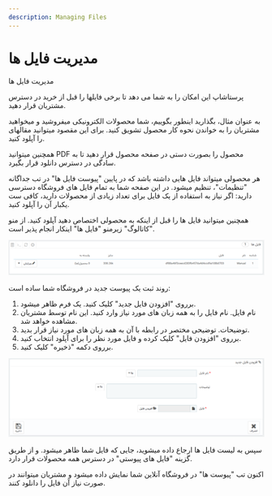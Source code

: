 ```yaml
---
description: Managing Files
---
```


# مدیریت فایل ها

مدیریت فایل ها

پرستاشاپ این امکان را به شما می دهد تا برخی فایلها را قبل از خرید در دسترس مشتریان قرار دهید.

به عنوان مثال، بگذارید اینطور بگوییم، شما محصولات الکترونیکی میفروشید و میخواهید مشتریان را به خواندن نحوه کار محصول تشویق کنید. برای این مقصود میتوانید مقالهای را آپلود کنید.

همچنین میتوانید PDF محصول را بصورت دستی در صفحه محصول قرار دهید تا به سادگی در دسترس دانلود قرار بگیرد.

هر محصولی میتواند فایل هایی داشته باشد که در پایین "پیوست فایل ها" در تب جداگانه "تنظیمات"، تنظیم میشود. در این صفحه شما به تمام فایل های فروشگاه دسترسی دارید: اگر نیاز به استفاده از یک فایل برای تعداد زیادی از محصولات دارید، کافی ست یکبار آن را آپلود کنید.

همچنین میتوانید فایل ها را قبل از اینکه به محصولی اختصاص دهید آپلود کنید. از منو "کاتالوگ" زیرمنو "فایل ها" اینکار انجام پذیر است.

![](../../../.gitbook/assets/image%20%2841%29.png)

روند ثبت یک پیوست جدید در فروشگاه شما ساده است:

1. برروی "افزودن فایل جدید" کلیک کنید. یک فرم ظاهر میشود.
2. نام فایل. نام فایل را به همه زبان های مورد نیاز وارد کنید. این نام توسط مشتریان مشاهده خواهد شد.
3.  توضیحات. توضیحی مختصر در رابطه با آن به همه زبان های مورد نیاز قرار بدید.
4. برروی "افزودن فایل" کلیک کرده و فایل مورد نظر را برای آپلود انتخاب کنید.
5.  برروی دکمه "ذخیره" کلیک کنید.

![](../../../.gitbook/assets/1%20%2823%29.png)

سپس به لیست فایل ها ارجاع داده میشوید، جایی که فایل شما ظاهر میشود. و از طریق گزینه "فایل های پیوستی" در دسترس همه محصولات قرار دارد.

اکنون تب "پیوست ها" در فروشگاه آنلاین شما نمایش داده میشود و مشتریان میتوانند در صورت نیاز آن فایل را دانلود کنند.

